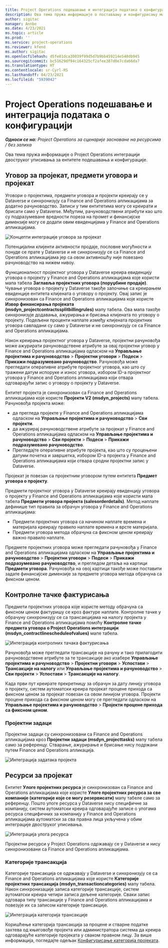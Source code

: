 ```yaml
---
title: Project Operations подешавање и интеграција података о конфигурацији
description: Ова тема пружа информације о постављању и конфигурисању мапа двоструког уписивања у Project Operations.
author: sigitac
manager: Annbe
ms.date: 4/23/2021
ms.topic: article
ms.prod: ''
ms.service: project-operations
ms.reviewer: kfend
ms.author: sigitac
ms.openlocfilehash: d5fe81dca30039f99d5d7b9bb459214e540db945
ms.sourcegitcommit: bc51629df94c164325cf2afee387d0e7cda66da7
ms.translationtype: HT
ms.contentlocale: sr-Cyrl-RS
ms.lasthandoff: 04/23/2021
ms.locfileid: "5939042"
---
```

# <a name="project-operations-setup-and-configuration-data-integration"></a>Project Operations подешавање и интеграција података о конфигурацији

_**Односи се на:** Project Operations за сценарије засноване на ресурсима / без залиха_

Ова тема пружа информације о Project Operations интеграцији двоструког уписивања за ентитете подешавања и конфигурације.

## <a name="project-contracts-contract-lines-and-projects"></a>Уговор за пројекат, предмети уговора и пројекат

Уговори о пројектима, предмети уговора и пројекти креирају се у Dataverse и синхронизују са Finance and Operations апликацијама за додатно рачуноводство. Записи у тим ентитетима могу се креирати и брисати само у Dataverse. Међутим, рачуноводствени атрибути као што су подразумеване вредности пореза на промет и финансијске димензије могу се додати овим евиденцијама у Finance and Operations апликацијама.

  ![Концепти интеграције уговора за пројекат](./media/1ProjectContract.jpg)

Потенцијални клијенти активности продаје, пословне могућности и понуде се прате у Dataverse и не синхронизују се са Finance and Operations апликацијама јер са овом активношћу није повезано рачуноводство на нижем нивоу.

Функционалност пројектног уговора у Dataverse креира евиденцију уговора о пројекту у Finance and Operations апликацијама које користи мапа табела **Заглавља пројектних уговора (поруџбине продаје)**. Чување уговора о пројекту у Dataverse такође започиње са креирањем евиденције ентитета клијената о уговору о пројекту. Овај запис је синхронизован са Finance and Operations апликацијама које користе **Извор финансирања пројеката (msdyn\_projectcontractssplitbillingrules)** мапу табела. Ова мапа такође синхронизује додавања, ажурирања и брисања клијената по уговору о пројекту. Подељени проценти наплате између клијената пројектних уговора савладани су само у Dataverse и не синхронизују се са Finance and Operations апликацијама.

Након креирања пројектног уговора у Dataverse, пројектни рачуновођа може ажурирати рачуноводствене атрибуте за овај пројектни уговор у Finance and Operations апликацијама одласком на **Управљање пројектима и рачуноводство** > **Пројектни уговори** > **Подеси** > **Прикажи подразумевано рачуноводство**. Рачуновођа може прегледати оперативне атрибуте пројектног уговора, као што су тражени датум испоруке и износ уговора, избором ID-а пројектног уговора у Finance and Operations апликацијама који отвара одговарајући запис о уговору о пројекту у Dataverse.

Ентитет пројекта је синхронизован са Finance and Operations апликацијама које користе **Пројекти V2 (msdyn\_projects)** мапу табела. Рачуновођа пројекта може:

  - да прегледа пројекте у Finance and Operations апликацијама одласком на **Управљање пројектима и рачуноводство** > **Сви пројекти**. 
  - да ажурирај рачуноводствене атрибуте за пројекат у Finance and Operations апликацијама одласком на **Управљање пројектима и рачуноводство** > **Сви пројекти** > **Подеси** > **Прикажи подразумевано рачуноводство**.  
  - Прегледајте оперативне атрибуте пројекта, као што су процењени датуми почетка и завршетка, избором ID-а пројекта у Finance and Operations апликацијама који отвара сродни пројектни запис у Dataverse.

Пројекат је повезан са пројектним уговором путем ентитета **Предмет уговора о пројекту**.

Предмети пројектног уговора у Dataverse креирају евиденцију уговора о пројекту у Finance and Operations апликацијама које користи мапа табела **Предмети уговора пројекта (salesorderdetails)**. Метод наплате дефинише тип правила за обрачун уговора у Finance and Operations апликацијама:

  - Предмети пројектних уговора са начином наплате времена и материјала креирају правило наплате времена и врсте материјала.
  - Предмети уговора метода обрачуна са фиксном ценом креирају важно правило наплате.

Предмете пројектних уговора може прегледати рачуновођа у Finance and Operations апликацијама одласком на **Управљање пројектима и рачуноводство** > **Пројектни уговори** > **Подеси** > **Прикажи подразумевано рачуноводство**, и прегледом детаља на картици **Предмети уговора**. Рачуновођа на овој картици такође може поставити задате финансијске димензије за предмете уговора метода обрачуна са фиксном ценом.

## <a name="billing-milestones"></a>Контролне тачке фактурисања

Предмети пројектних уговора које користе методу обрачуна са фиксном ценом фактуришу се кроз фактуре наплате. Контролне тачке у обрачуну синхронизују се са трансакцијама на налогу пројекта у Finance and Operations апликацијама помоћу **Контролне тачке предмета уговора о Project Operations интеграцији (msdyn\_contractlinescheduleofvalues)** мапе табела.

  ![Интеграција контролних тачака фактурисања](./media/2Milestones.jpg)

Рачуновођа може прегледати трансакције на рачуну и тако прилагодити рачуноводствене атрибуте за те трансакције ако изабере **Управљање пројектима и рачуноводство** > **Пројектни уговори** > **Успостави** > **Трансакције на налогу** или **Управљање пројектима и рачуноводство** > **Сви пројекти** > **Успостави** > **Трансакције на налогу**.

Када први пут креирате прекретницу за обрачун за дату линију уговора о пројекту, систем аутоматски креира пројекат процене прихода са фиксном ценом за пројекат повезан са овом линијом уговора. Пројекти процене прихода са фиксном ценом могу се прегледати одласком на **Управљање пројектима и рачуноводство** > **Пројекти процене прихода са фиксном ценом**.

### <a name="project-tasks"></a>Пројектни задаци

Пројектни задаци су синхронизовани са Finance and Operations апликацијама кроз **Пројектни задаци (msdyn\_projecttasks)** мапу табела само за референцу. Стварање, ажурирање и брисање нису подржани путем Finance and Operations апликација.

  ![Интеграција задатака пројекта](./media/3Tasks.jpg)

## <a name="project-resources"></a>Ресурси за пројекат

Ентитет **Улоге пројектних ресурса** је синхронизован са Finance and Operations апликацијама које користе **Улоге пројектних ресурса за све компаније (категорије које се могу резервисати)** мапу табеле само за референцу. Пошто улоге ресурса у Dataverse нису специфичне за компанију, систем аутоматски креира одговарајуће записе о улогама ресурса специфичних за компанију у Finance and Operations апликацијама аутоматски за сва правна лица укључена у обим интеграције двоструког уписивања.

![Интеграција улога ресурса](./media/5Resources.jpg)

Пројектни ресурси у Project Operations одржавају се у Dataverse и нису синхронизовани са Finance and Operations апликацијама.

### <a name="transaction-categories"></a>Категорије трансакција

Категорије трансакција се одржавају у Dataverse и синхронизују се са Finance and Operations апликацијама које користе **Категорије пројектних трансакција (msdyn\_transactioncategories)** мапу табела. Након синхронизације записа категорије трансакције, систем аутоматски креира четири записа дељене категорије. Сваки запис одговара типу трансакције у Finance and Operations апликацијама и повезује их са записом категорије трансакције.

![Интеграција категорија трансакције](./media/4TransactionCategories.jpg)

Коришћење категорија трансакција за процене и стварне податке захтева од књиговође пројекта или администратора система да креира одговарајуће категорије пројеката у сваком правном лицу. За више информација, погледајте одељак [Конфигурисање категорија пројеката](../project-accounting/configure-project-categories.md).
